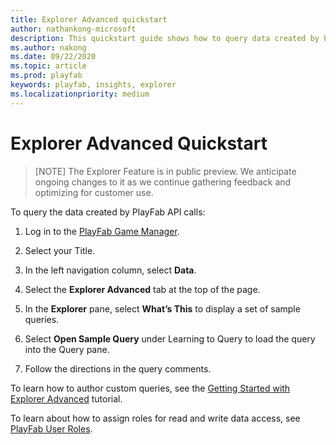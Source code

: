 ```yaml
---
title: Explorer Advanced quickstart
author: nathankong-microsoft
description: This quickstart guide shows how to query data created by PlayFab API calls.
ms.author: nakong
ms.date: 09/22/2020    
ms.topic: article
ms.prod: playfab
keywords: playfab, insights, explorer
ms.localizationpriority: medium
---
```


# Explorer Advanced Quickstart

> [NOTE]
> The Explorer Feature is in public preview. We anticipate ongoing changes to it as we continue gathering feedback and optimizing for customer use.

To query the data created by PlayFab API calls:

1. Log in to the [PlayFab Game Manager](https://developer.playfab.com/en-us/login).
2. Select your Title.
3. In the left navigation column, select **Data**.
4. Select the **Explorer Advanced** tab at the top of the page. 

1. In the **Explorer** pane, select **What’s This** to display a set of sample queries. 
2. Select **Open Sample Query** under Learning to Query to load the query into the Query pane. 
3. Follow the directions in the query comments.

To learn how to author custom queries, see the [Getting Started with Explorer Advanced](getting-started-with-playfab-explorer-advanced.md) tutorial.

To learn about how to assign roles for read and write data access, see [PlayFab User Roles](https://docs.microsoft.com/gaming/playfab/features/config/gamemanager/playfab-user-roles).
